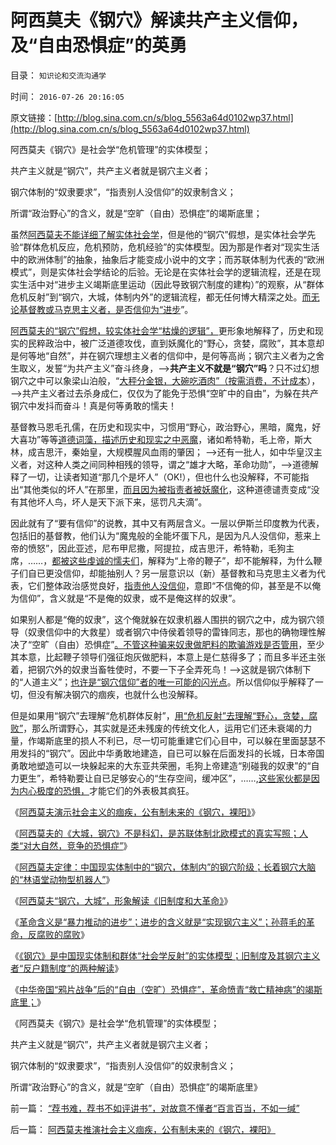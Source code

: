 # 阿西莫夫《钢穴》解读共产主义信仰，及“自由恐惧症”的英勇

目录： `知识论和交流沟通学` 

时间： `2016-07-26 20:16:05` 

原文链接：[http://blog.sina.com.cn/s/blog_5563a64d0102wp37.html](http://blog.sina.com.cn/s/blog_5563a64d0102wp37.html)

阿西莫夫《钢穴》是社会学“危机管理”的实体模型；

共产主义就是“钢穴”，共产主义者就是钢穴主义者；

钢穴体制的“奴隶要求”，“指责别人没信仰”的奴隶制含义；

所谓“政治野心”的含义，就是“空旷（自由）恐惧症”的竭斯底里；

虽然[阿西莫夫不能详细了解实体社会学](../../../2016/7/8/全部诺贝尔（经济学奖＋文学奖），比不上一个阿西莫夫；.md)，但是他的“钢穴”假想，是实体社会学先验“群体危机反应，危机预防，危机经验”的实体模型。因为那是作者对“现实生活中的欧洲体制”的抽象，抽象后才能变成小说中的文字；而苏联体制为代表的“欧洲模式”，则是实体社会学结论的后验。无论是在实体社会学的逻辑流程，还是在现实生活中对“进步主义竭斯底里运动（因此导致钢穴制度的建构）”的观察，从“群体危机反射”到“钢穴，大城，体制内外”的逻辑流程，都无任何博大精深之处。[而无论基督教或马克思主义者，是否信仰为“进步](../../../2015/11/3/进步主义的本质是不可调和的暴力复古；.md)”。

[阿西莫夫的“钢穴”假想，较实体社会学“枯燥的逻辑”，](../../../2016/7/19/阿西莫夫推演社会主义痼疾，公有制未来的《钢穴，裸阳》.md)更形象地解释了，历史和现实的民粹政治中，被广泛道德攻伐，直到妖魔化的“野心，贪婪，腐败”，其本意却是何等地“自然”，并在钢穴理想主义者的信仰中，是何等高尚；钢穴主义者为之舍生取义，发誓“为共产主义”奋斗终身，——>**共产主义不就是“钢穴”吗**？只不过幻想钢穴之中可以象梁山泊般，“[大秤分金银，大碗吃酒肉”（按需消费，不计成本](../../../2013/6/19/公有制强迫臣民接受三个良好的许愿；.md)），——>共产主义者过去杀身成仁，仅仅为了能免于恐惧“空旷中的自由”，为躲在共产钢穴中发抖而奋斗！真是何等勇敢的懦夫！

基督教马恩毛孔儒，在历史和现实中，习惯用“野心，政治野心，黑暗，魔鬼，好大喜功”等等[道德词藻，描述历史和现实之中恶魔](../../../2014/2/22/敌对意形态不可以“反政府”，拒绝“妖魔化”.md)，诸如希特勒，毛上帝，斯大林，成吉思汗，秦始皇，大规模腥风血雨的肇因；
——>还有一批人，如中华皇汉主义者，对这种人类之间同种相残的领导，谓之“雄才大略，革命功勋”，——>道德解释了一切，让读者知道“那几个是坏人”（OK!），但也什么也没解释，不可能指出“其他类似的坏人”在那里，[而且因为被指责者被妖魔化](../../../2011/11/25/传统道德对“暴君，独裁者”是妖魔化的；.md)，这种道德谴责变成“没有其他坏人鸟，坏人是天下派下来，惩罚凡夫滴”。

因此就有了“要有信仰”的说教，其中又有两层含义。一层以伊斯兰印度教为代表，包括旧的基督教，他们认为“魔鬼般的全能坏蛋下凡，是因为凡人没信仰，惹来上帝的愤怒”，因此亚述，尼布甲尼撒，阿提拉，成吉思汗，希特勒，毛狗主席，……，[都被这些虔诚的懦夫们](../../../2008/12/24/印度的信仰也同样太多了.md)，解释为“上帝的鞭子”，却不能解释，为什么鞭子们自已更没信仰，却能抽别人？另一层意识以（新）基督教和马克思主义者为代表，它们整体政治感觉良好，[指责他人没信仰](../../../2012/4/8/灰太狼的革命的进化中的阶级敌人.md)，意即“不信俺的仰，甚至是不以俺为信仰”，含义就是“不是俺的奴隶，或不是俺这样的奴隶”。

如果别人都是“俺的奴隶”，这个俺就躲在奴隶机器人围拱的钢穴之中，成为钢穴领导（奴隶信仰中的大救星）或者钢穴中侍侯着领导的雷锋同志，那也的确物理性解决了“空旷（自由）恐惧症”[。不管这种骗来奴隶做肥料的欺骗游戏是否管用](../../../2011/11/24/缺乏信仰是公有制的丧钟.md)，至少其本意，比起鞭子领导们强征炮灰做肥料，本意上是仁慈得多了；而且多半还主张着，把钢穴外的奴隶当畜牲使时，不要一下子全弄死鸟！——>这就是钢穴体制下的“人道主义”；[也许是“钢穴信仰”者的唯一可能的闪光点](../../../2009/5/5/万恶之源皆为善.md)。所以信仰似乎解释了一切，但没有解决钢穴的痼疾，也就什么也没解释。

但是如果用“钢穴”去理解“危机群体反射”，[用“危机反射”去理解“野心，贪婪，腐败”](../../../2016/3/6/“好战必亡，忘战必危”的社会学解读“传统自杀模式”；.md)，那么所谓野心，其实就是还未残废的传统文化人，运用它们还未衰竭的力量，作竭斯底里的损人不利已，尽一切可能重建它们心目中，可以躲在里面瑟瑟不用发抖的“钢穴”。因此中华勇敢地建造，自已可以躲在后面发抖的长城，日本帝国勇敢地塑造可以一块躲起来的大东亚共荣圈，毛狗上帝建造“别碰我的奴隶”的“自力更生”，希特勒要让自已足够安心的“生存空间，缓冲区”，……,[这些家伙都是因为内心极度的恐惧，](../../../2015/12/30/义和团的受害者情结，强化了鸦片战争后的“中华自杀模式”.md)才能它们的外表极其疯狂。

《[阿西莫夫演示社会主义的痼疾，公有制未来的《钢穴，裸阳》](../../../2016/7/19/阿西莫夫推演社会主义痼疾，公有制未来的《钢穴，裸阳》.md)》

《[阿西莫夫的《大城，钢穴》不是科幻，是苏联体制北欧模式的真实写照；](../../../2016/7/20/《大城，钢穴，黑客帝国》造就体制内的“自由（空旷）恐惧症”.md)[人类“对大自然，竞争的恐惧症”](../../../2016/7/20/《大城，钢穴，黑客帝国》造就体制内的“自由（空旷）恐惧症”.md)》

《[阿西莫夫定律：](../../../2016/7/21/阿西莫夫定律；现实体制中的“钢穴，体制内”的钢穴族；.md)[中国现实体制中的“钢穴，体制内”的钢穴阶级；](../../../2016/7/21/阿西莫夫定律；现实体制中的“钢穴，体制内”的钢穴族；.md)[长着钢穴大脑的“林语堂动物型机器人”](../../../2016/7/21/阿西莫夫定律；现实体制中的“钢穴，体制内”的钢穴族；.md)》

《[阿西莫夫“钢穴，大城”，形象解读《旧制度和大革命》](../../../2016/7/22/阿西莫夫“钢穴，大城”，形象解读《旧制度和大革命》.md)》

《[革命含义是“暴力推动的进步”；进步的含义就是“实现钢穴主义”；孙蒋毛的革命，反腐败的腐败](../../../2016/7/23/《旧制度和大革命》正是苦口良药：“钢穴”注定革命失败.md)》

《[《钢穴》是中国现实体制和群体“社会学反射”的实体模型；旧制度及其钢穴主义者“反户籍制度”的两种解读](../../../2016/7/24/《钢穴》是中国现实模型，解读“反户籍制度”.md)》

《[中华帝国“鸦片战争”后的“自由（空旷）恐惧症”，革命愤青“救亡精神病”的竭斯底里；](../../../2016/7/25/基督教理想中的钢穴，中华愤青的“自由（空旷）恐惧症”.md)》

《阿西莫夫《钢穴》是社会学“危机管理”的实体模型；

共产主义就是“钢穴”，共产主义者就是钢穴主义者；

钢穴体制的“奴隶要求”，“指责别人没信仰”的奴隶制含义；

所谓“政治野心”的含义，就是“空旷（自由）恐惧症”的竭斯底里》

前一篇： [“荐书难，荐书不如评讲书”，对故意不懂者“百言百当，不如一缄”](../../../2016/8/31/“荐书难，荐书不如评讲书”，对故意不懂者“百言百当，不如一缄”.md)

后一篇： [阿西莫夫推演社会主义痼疾，公有制未来的《钢穴，裸阳》](../../../2016/7/19/阿西莫夫推演社会主义痼疾，公有制未来的《钢穴，裸阳》.md)

